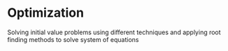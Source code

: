 # Optimization
Solving initial value problems using different techniques and applying root finding methods to solve system of equations
